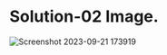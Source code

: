 # Solution-02 Image. 
  ![Screenshot 2023-09-21 173919](https://github.com/Khush0031/pw-skills-full-stack-web-dev-assignment-solution/assets/121889921/7f492d20-9fac-492c-ab18-ee5b1c57a09c)
